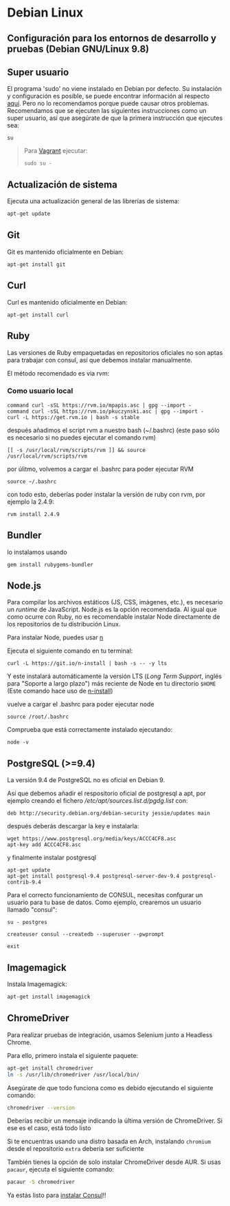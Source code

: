 # Debian Linux

## Configuración para los entornos de desarrollo y pruebas \(Debian GNU/Linux 9.8\)

## Super usuario

El programa 'sudo' no viene instalado en Debian por defecto. Su instalación y configuración es posible, se puede encontrar información al respecto [aquí](https://wiki.debian.org/es/sudo). Pero no lo recomendamos porque puede causar otros problemas. Recomendamos que se ejecuten las siguientes instrucciones como un super usuario, así que asegúrate de que la primera instrucción que ejecutes sea:

```text
su
```

> Para [Vagrant](vagrant.md) ejecutar:
>
> ```text
> sudo su -
> ```

## Actualización de sistema

Ejecuta una actualización general de las librerías de sistema:

```bash
apt-get update
```

## Git

Git es mantenido oficialmente en Debian:

```text
apt-get install git
```

## Curl

Curl es mantenido oficialmente en Debian:

```text
apt-get install curl
```

## Ruby

Las versiones de Ruby empaquetadas en repositorios oficiales no son aptas para trabajar con consul, así que debemos instalar manualmente.

El método recomendado es via rvm:

### Como usuario local

```text
command curl -sSL https://rvm.io/mpapis.asc | gpg --import -
command curl -sSL https://rvm.io/pkuczynski.asc | gpg --import -
curl -L https://get.rvm.io | bash -s stable
```

después añadimos el script rvm a nuestro bash \(~/.bashrc\) \(este paso sólo es necesario si no puedes ejecutar el comando rvm\)

```text
[[ -s /usr/local/rvm/scripts/rvm ]] && source /usr/local/rvm/scripts/rvm
```

por úlitmo, volvemos a cargar el .bashrc para poder ejecutar RVM

```text
source ~/.bashrc
```

con todo esto, deberías poder instalar la versión de ruby con rvm, por ejemplo la 2.4.9:

```text
rvm install 2.4.9
```

## Bundler

lo instalamos usando

```text
gem install rubygems-bundler
```

## Node.js

Para compilar los archivos estáticos \(JS, CSS, imágenes, etc.\), es necesario un _runtime_ de JavaScript. Node.js es la opción recomendada. Al igual que como ocurre con Ruby, no es recomendable instalar Node directamente de los repositorios de tu distribución Linux.

Para instalar Node, puedes usar [n](https://github.com/tj/n)

Ejecuta el siguiente comando en tu terminal:

```text
curl -L https://git.io/n-install | bash -s -- -y lts
```

Y este instalará automáticamente la versión LTS \(_Long Term Support_, inglés para "Soporte a largo plazo"\) más reciente de Node en tu directorio `$HOME` \(Este comando hace uso de [n-install](https://github.com/mklement0/n-install)\)

vuelve a cargar el .bashrc para poder ejecutar node

```text
source /root/.bashrc
```

Comprueba que está correctamente instalado ejecutando:

```text
node -v
```

## PostgreSQL \(&gt;=9.4\)

La versión 9.4 de PostgreSQL no es oficial en Debian 9.

Así que debemos añadir el respositorio oficial de postgresql a apt, por ejemplo creando el fichero _/etc/apt/sources.list.d/pgdg.list_ con:

```text
deb http://security.debian.org/debian-security jessie/updates main
```

después deberás descargar la key e instalarla:

```text
wget https://www.postgresql.org/media/keys/ACCC4CF8.asc
apt-key add ACCC4CF8.asc
```

y finalmente instalar postgresql

```text
apt-get update
apt-get install postgresql-9.4 postgresql-server-dev-9.4 postgresql-contrib-9.4
```

Para el correcto funcionamiento de CONSUL, necesitas confgurar un usuario para tu base de datos. Como ejemplo, crearemos un usuario llamado "consul":

```text
su - postgres

createuser consul --createdb --superuser --pwprompt

exit
```

## Imagemagick

Instala Imagemagick:

```bash
apt-get install imagemagick
```

## ChromeDriver

Para realizar pruebas de integración, usamos Selenium junto a Headless Chrome.

Para ello, primero instala el siguiente paquete:

```bash
apt-get install chromedriver
ln -s /usr/lib/chromedriver /usr/local/bin/
```

Asegúrate de que todo funciona como es debido ejecutando el siguiente comando:

```bash
chromedriver --version
```

Deberías recibir un mensaje indicando la última versión de ChromeDriver. Si ese es el caso, está todo listo

Si te encuentras usando una distro basada en Arch, instalando `chromium` desde el repositorio `extra` debería ser suficiente

También tienes la opción de solo instalar ChromeDriver desde AUR. Si usas `pacaur`, ejecuta el siguiente comando:

```bash
pacaur -S chromedriver
```

Ya estás listo para [instalar Consul](./)!!

